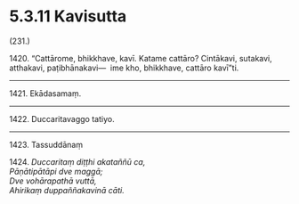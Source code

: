 

# 5.3.11 Kavisutta




(231.)

1420\. “Cattārome, bhikkhave, kavī. Katame cattāro? Cintākavi, sutakavi, atthakavi, paṭibhānakavi—  ime kho, bhikkhave, cattāro kavī”ti.

---

1421\. Ekādasamaṃ.



---

1422\. Duccaritavaggo tatiyo.



---

1423\. Tassuddānaṃ



1424\. _Duccaritaṃ diṭṭhi akataññū ca,_  
_Pāṇātipātāpi dve maggā;_  
_Dve vohārapathā vuttā,_  
_Ahirikaṃ duppaññakavinā cāti._  




